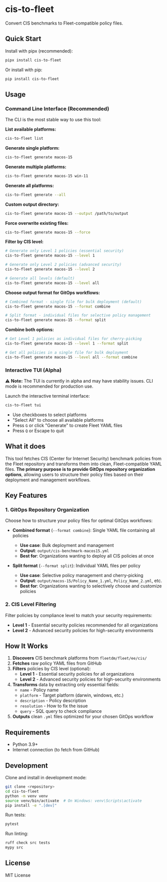 # cis-to-fleet

Convert CIS benchmarks to Fleet-compatible policy files.

## Quick Start

Install with pipx (recommended):

```bash
pipx install cis-to-fleet
```

Or install with pip:

```bash
pip install cis-to-fleet
```

## Usage

### Command Line Interface (Recommended)

The CLI is the most stable way to use this tool:

**List available platforms:**
```bash
cis-to-fleet list
```

**Generate single platform:**
```bash
cis-to-fleet generate macos-15
```

**Generate multiple platforms:**
```bash
cis-to-fleet generate macos-15 win-11
```

**Generate all platforms:**
```bash
cis-to-fleet generate --all
```

**Custom output directory:**
```bash
cis-to-fleet generate macos-15 --output /path/to/output
```

**Force overwrite existing files:**
```bash
cis-to-fleet generate macos-15 --force
```

**Filter by CIS level:**
```bash
# Generate only Level 1 policies (essential security)
cis-to-fleet generate macos-15 --level 1

# Generate only Level 2 policies (advanced security)
cis-to-fleet generate macos-15 --level 2

# Generate all levels (default)
cis-to-fleet generate macos-15 --level all
```

**Choose output format for GitOps workflows:**
```bash
# Combined format - single file for bulk deployment (default)
cis-to-fleet generate macos-15 --format combine

# Split format - individual files for selective policy management
cis-to-fleet generate macos-15 --format split
```

**Combine both options:**
```bash
# Get Level 1 policies as individual files for cherry-picking
cis-to-fleet generate macos-15 --level 1 --format split

# Get all policies in a single file for bulk deployment
cis-to-fleet generate macos-15 --level all --format combine
```

### Interactive TUI (Alpha)

⚠️ **Note:** The TUI is currently in alpha and may have stability issues. CLI mode is recommended for production use.

Launch the interactive terminal interface:

```bash
cis-to-fleet tui
```

- Use checkboxes to select platforms
- "Select All" to choose all available platforms  
- Press `G` or click "Generate" to create Fleet YAML files
- Press `Q` or Escape to quit

## What it does

This tool fetches CIS (Center for Internet Security) benchmark policies from the Fleet repository and transforms them into clean, Fleet-compatible YAML files. **The primary purpose is to provide GitOps repository organization options**, allowing users to structure their policy files based on their deployment and management workflows.

## Key Features

### 1. GitOps Repository Organization
Choose how to structure your policy files for optimal GitOps workflows:

- **Combined format** (`--format combine`): Single YAML file containing all policies
  - **Use case**: Bulk deployment and management
  - **Output**: `output/cis-benchmark-macos15.yml`
  - **Best for**: Organizations wanting to deploy all CIS policies at once

- **Split format** (`--format split`): Individual YAML files per policy
  - **Use case**: Selective policy management and cherry-picking
  - **Output**: `output/macos-15/Policy_Name_1.yml`, `Policy_Name_2.yml`, etc.
  - **Best for**: Organizations wanting to selectively choose and customize policies

### 2. CIS Level Filtering
Filter policies by compliance level to match your security requirements:

- **Level 1** - Essential security policies recommended for all organizations
- **Level 2** - Advanced security policies for high-security environments

## How It Works

1. **Discovers** CIS benchmark platforms from `fleetdm/fleet/ee/cis/`
2. **Fetches** raw policy YAML files from GitHub
3. **Filters** policies by CIS level (optional):
   - **Level 1** - Essential security policies for all organizations
   - **Level 2** - Advanced security policies for high-security environments
4. **Transforms** data by extracting only essential fields:
   - `name` - Policy name
   - `platform` - Target platform (darwin, windows, etc.)
   - `description` - Policy description
   - `resolution` - How to fix the issue
   - `query` - SQL query to check compliance
5. **Outputs** clean `.yml` files optimized for your chosen GitOps workflow

## Requirements

- Python 3.9+
- Internet connection (to fetch from GitHub)

## Development

Clone and install in development mode:

```bash
git clone <repository>
cd cis-to-fleet
python -m venv venv
source venv/bin/activate  # On Windows: venv\Scripts\activate
pip install -e ".[dev]"
```

Run tests:
```bash
pytest
```

Run linting:
```bash
ruff check src tests
mypy src
```

## License

MIT License